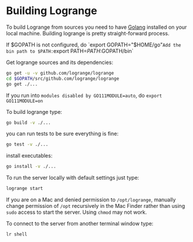 # Building Logrange
To build Logrange from sources you need to have [Golang](https://golang.org/doc/install) installed on your local machine. Building logrange is pretty straight-forward process.

If $GOPATH is not configured, do `export GOPATH="$HOME/go"`
Add the bin path to $PATH: `export PATH=$PATH:$GOPATH/bin`

Get logrange sources and its dependencies:
```bash
go get -u -v github.com/logrange/logrange
cd $GOPATH/src/github.com/logrange/logrange
go get ./...
```
If you run into `modules disabled by GO111MODULE=auto`, do `export GO111MODULE=on`

To build logrange type:
```bash
go build -v ./...
```

you can run tests to be sure everything is fine:
```bash
go test -v ./...
```

install executables:
```bash
go install -v ./...
```

To run the server locally with default settings just type:
```bash
logrange start
```

If you are on a Mac and denied permission to `/opt/logrange`, manually change permission of `/opt`
recursively in the Mac Finder rather than using `sudo` access to start the server. Using `chmod` may not work.

To connect to the server from another terminal window type:
```bash
lr shell
```
